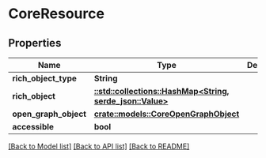 # CoreResource

## Properties

Name | Type | Description | Notes
------------ | ------------- | ------------- | -------------
**rich_object_type** | **String** |  | 
**rich_object** | [**::std::collections::HashMap<String, serde_json::Value>**](serde_json::Value.md) |  | 
**open_graph_object** | [**crate::models::CoreOpenGraphObject**](CoreOpenGraphObject.md) |  | 
**accessible** | **bool** |  | 

[[Back to Model list]](../README.md#documentation-for-models) [[Back to API list]](../README.md#documentation-for-api-endpoints) [[Back to README]](../README.md)


